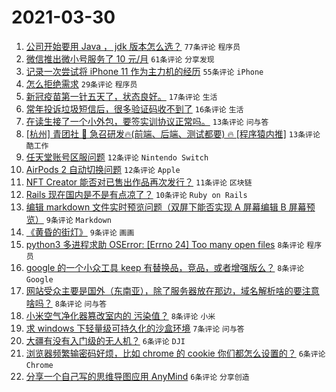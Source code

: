 # 2021-03-30

1. [公司开始要用 Java ， jdk 版本怎么选？](https://www.v2ex.com/t/766378) `77条评论` `程序员`
1. [微信推出微小号服务了 10 元/月](https://www.v2ex.com/t/766369) `61条评论` `分享发现`
1. [记录一次尝试将 iPhone 11 作为主力机的经历](https://www.v2ex.com/t/766389) `55条评论` `iPhone`
1. [怎么拒绝需求](https://www.v2ex.com/t/766382) `29条评论` `程序员`
1. [新冠疫苗第一针五天了，状态良好。](https://www.v2ex.com/t/766410) `17条评论` `生活`
1. [常年投诉垃圾短信后，很多验证码收不到了](https://www.v2ex.com/t/766399) `16条评论` `生活`
1. [在读生接了一个小外包，要签实训协议正常吗。](https://www.v2ex.com/t/766364) `13条评论` `问与答`
1. [[杭州] 青团社 🦄️ 急召研发🔥(前端、后端、测试都要) 🔥 [程序猿内推]](https://www.v2ex.com/t/766362) `13条评论` `酷工作`
1. [任天堂账号区服问题](https://www.v2ex.com/t/766358) `12条评论` `Nintendo Switch`
1. [AirPods 2 自动切换问题](https://www.v2ex.com/t/766354) `12条评论` `Apple`
1. [NFT Creator 能否对已售出作品再次发行？](https://www.v2ex.com/t/766355) `11条评论` `区块链`
1. [Rails 现在国内是不是有点凉了？](https://www.v2ex.com/t/766398) `10条评论` `Ruby on Rails`
1. [编辑 markdown 文件实时预览问题（双屏下能否实现 A 屏幕编辑 B 屏幕预览）](https://www.v2ex.com/t/766374) `9条评论` `Markdown`
1. [《黄昏的街灯》](https://www.v2ex.com/t/766353) `9条评论` `画画`
1. [python3 多进程求助 OSError: [Errno 24] Too many open files](https://www.v2ex.com/t/766409) `8条评论` `程序员`
1. [google 的一个小众工具 keep 有替换品，竞品，或者增强版么？](https://www.v2ex.com/t/766397) `8条评论` `Google`
1. [网站受众主要是国外（东南亚），除了服务器放在那边，域名解析啥的要注意啥吗？](https://www.v2ex.com/t/766379) `8条评论` `问与答`
1. [小米空气净化器篡改室内的 污染值？](https://www.v2ex.com/t/766359) `8条评论` `小米`
1. [求 windows 下轻量级可持久化的沙盒环境](https://www.v2ex.com/t/766401) `7条评论` `问与答`
1. [大疆有没有入门级的无人机？](https://www.v2ex.com/t/766391) `6条评论` `DJI`
1. [浏览器频繁输密码好烦，比如 chrome 的 cookie 你们都怎么设置的？](https://www.v2ex.com/t/766390) `6条评论` `Chrome`
1. [分享一个自己写的思维导图应用 AnyMind](https://www.v2ex.com/t/766377) `6条评论` `分享创造`

